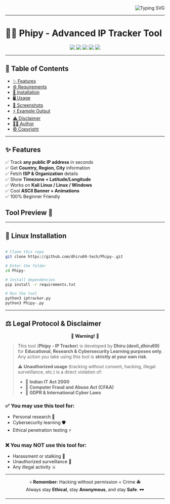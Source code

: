 <!-- Animated Banner -->
<div align="right">
  <img src="https://readme-typing-svg.demolab.com?font=Fira+Code&pause=1000&color=FF0000&width=600&lines=Welcome+to+Phipy;IP+Tracker+Tool;By+Dhiru+(devil_dhiru69)" alt="Typing SVG" />
</div>



---

# 🕵️‍♂️ Phipy - Advanced IP Tracker Tool  

<p align="center">
  <img src="https://img.shields.io/badge/Language-Python3-red?style=for-the-badge&logo=python" />
  <img src="https://img.shields.io/badge/Platform-Kali%20Linux-black?style=for-the-badge&logo=linux" />
  <img src="https://img.shields.io/github/stars/dhiru69-tech/Phipy-?style=for-the-badge&color=yellow" />
  <img src="https://img.shields.io/github/forks/dhiru69-tech/Phipy-?style=for-the-badge&color=blue" />
  <img src="https://img.shields.io/badge/Maintained-Yes-brightgreen?style=for-the-badge" />
</p>

---

## 📑 Table of Contents
- [✨ Features](#-features)
- [⚙️ Requirements](#️-requirements)
- [🚀 Installation](#-installation)
- [🖥️ Usage](#️-usage)
- [📸 Screenshots](#-screenshots)
- [⚡ Example Output](#-example-output)
- [⚠️ Disclaimer](#️-disclaimer)
- [👨‍💻 Author](#-author)
- [© Copyright](#-copyright)

---

## ✨ Features
✅ Track **any public IP address** in seconds  
✅ Get **Country, Region, City** information  
✅ Fetch **ISP & Organization** details  
✅ Show **Timezone + Latitude/Longitude**  
✅ Works on **Kali Linux / Linux / Windows**  
✅ Cool **ASCII Banner + Animations**  
✅ 100% Beginner Friendly  

## Tool Preview 📸

---
## 🐧 Linux Installation
```bash 

# Clone this repo
git clone https://github.com/dhiru69-tech/Phipy-.git

# Enter the folder
cd Phipy-

# Install dependencies
pip install -r requirements.txt

# Run the tool
python3 iptracker.py
python3 Phipy-.py
```
---

## ⚖️ Legal Protocol & Disclaimer

<p align="center">
  🚨 <b>Warning!</b> 🚨  
</p>

> This tool (<b>Phipy - IP Tracker</b>) is developed by **Dhiru (devil_dhiru69)** for **Educational, Research & Cybersecurity Learning purposes only**.  
> Any action you take using this tool is **strictly at your own risk**.  
> 
> ⚠️ **Unauthorized usage** (tracking without consent, hacking, illegal surveillance, etc.) is a direct violation of:  
> - 📜 <b>Indian IT Act 2000</b>  
> - 📜 <b>Computer Fraud and Abuse Act (CFAA)</b>  
> - 📜 <b>GDPR & International Cyber Laws</b>  

### ✅ You may use this tool for:
- Personal research 🧪  
- Cybersecurity learning 🛡️  
- Ethical penetration testing ⚡  

### ❌ You may NOT use this tool for:
- Harassment or stalking 🚫  
- Unauthorized surveillance 👀  
- Any illegal activity ⚔️  

---

<p align="center">
  💀 <b>Remember:</b> Hacking without permission = Crime 🚔  
  <br>
  Always stay <b>Ethical</b>, stay <b>Anonymous</b>, and stay <b>Safe</b>. 🕶️
</p>

---



